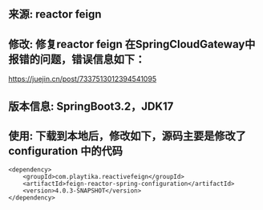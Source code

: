 ## 来源: reactor feign
## 修改: 修复reactor feign 在SpringCloudGateway中报错的问题，错误信息如下：
https://juejin.cn/post/7337513012394541095
## 版本信息: SpringBoot3.2，JDK17
## 使用: 下载到本地后，修改如下，源码主要是修改了 configuration 中的代码
    <dependency>
        <groupId>com.playtika.reactivefeign</groupId>
        <artifactId>feign-reactor-spring-configuration</artifactId>
        <version>4.0.3-SNAPSHOT</version>
    </dependency>